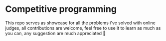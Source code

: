 <h1>Competitive programming</h1>

This repo serves as showcase for all the problems i've solved with online judges, all contributions are welcome, feel free to use it to learn as much as you can, any suggestion are much appreciated 🦆
